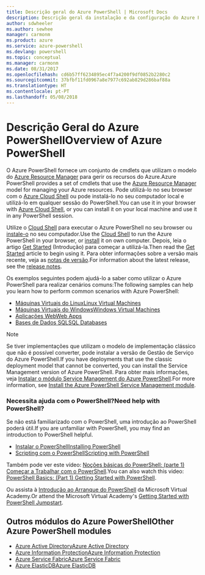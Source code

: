 ```yaml
---
title: Descrição geral do Azure PowerShell | Microsoft Docs
description: Descrição geral da instalação e da configuração do Azure PowerShell.
author: sdwheeler
ms.author: sewhee
manager: carmonm
ms.product: azure
ms.service: azure-powershell
ms.devlang: powershell
ms.topic: conceptual
ms.manager: carmonm
ms.date: 08/31/2017
ms.openlocfilehash: cd6b57ff6234895ec4f7a4200f9df0852b2280c2
ms.sourcegitcommit: 37bfbf11fd0967a8e7977c692ab829d286baf88a
ms.translationtype: HT
ms.contentlocale: pt-PT
ms.lasthandoff: 05/08/2018
---
```

# <a name="overview-of-azure-powershell"></a><span data-ttu-id="4b0db-103">Descrição Geral do Azure PowerShell</span><span class="sxs-lookup"><span data-stu-id="4b0db-103">Overview of Azure PowerShell</span></span>

<span data-ttu-id="4b0db-104">O Azure PowerShell fornece um conjunto de cmdlets que utilizam o modelo do [Azure Resource Manager](/azure/azure-resource-manager/resource-group-overview) para gerir os recursos do Azure.</span><span class="sxs-lookup"><span data-stu-id="4b0db-104">Azure PowerShell provides a set of cmdlets that use the [Azure Resource Manager](/azure/azure-resource-manager/resource-group-overview) model for managing your Azure resources.</span></span> <span data-ttu-id="4b0db-105">Pode utilizá-lo no seu browser com o [Azure Cloud Shell](/azure/cloud-shell/overview) ou pode instalá-lo no seu computador local e utilizá-lo em qualquer sessão do PowerShell.</span><span class="sxs-lookup"><span data-stu-id="4b0db-105">You can use it in your browser with [Azure Cloud Shell](/azure/cloud-shell/overview), or you can install it on your local machine and use it in any PowerShell session.</span></span>

<span data-ttu-id="4b0db-106">Utilize o [Cloud Shell](/azure/cloud-shell/overview) para executar o Azure PowerShell no seu browser ou [instale-o](install-azurerm-ps.md) no seu computador.</span><span class="sxs-lookup"><span data-stu-id="4b0db-106">Use the [Cloud Shell](/azure/cloud-shell/overview) to run the Azure PowerShell in your browser, or [install](install-azurerm-ps.md) it on own computer.</span></span> <span data-ttu-id="4b0db-107">Depois, leia o artigo [Get Started](get-started-azureps.md) (Introdução) para começar a utilizá-la.</span><span class="sxs-lookup"><span data-stu-id="4b0db-107">Then read the [Get Started](get-started-azureps.md) article to begin using it.</span></span> <span data-ttu-id="4b0db-108">Para obter informações sobre a versão mais recente, veja as [notas de versão](release-notes-azureps.md).</span><span class="sxs-lookup"><span data-stu-id="4b0db-108">For information about the latest release, see the [release notes](release-notes-azureps.md).</span></span>

<span data-ttu-id="4b0db-109">Os exemplos seguintes podem ajudá-lo a saber como utilizar o Azure PowerShell para realizar cenários comuns:</span><span class="sxs-lookup"><span data-stu-id="4b0db-109">The following samples can help you learn how to perform common scenarios with Azure PowerShell:</span></span>

* [<span data-ttu-id="4b0db-110">Máquinas Virtuais do Linux</span><span class="sxs-lookup"><span data-stu-id="4b0db-110">Linux Virtual Machines</span></span>](/azure/virtual-machines/virtual-machines-linux-powershell-samples?toc=/powershell/azure/toc.json)
* [<span data-ttu-id="4b0db-111">Máquinas Virtuais do Windows</span><span class="sxs-lookup"><span data-stu-id="4b0db-111">Windows Virtual Machines</span></span>](/azure/virtual-machines/virtual-machines-windows-powershell-samples?toc=/powershell/azure/toc.json)
* [<span data-ttu-id="4b0db-112">Aplicações Web</span><span class="sxs-lookup"><span data-stu-id="4b0db-112">Web Apps</span></span>](/azure/app-service-web/app-service-powershell-samples?toc=/powershell/azure/toc.json)
* [<span data-ttu-id="4b0db-113">Bases de Dados SQL</span><span class="sxs-lookup"><span data-stu-id="4b0db-113">SQL Databases</span></span>](/azure/sql-database/sql-database-powershell-samples?toc=/powershell/azure/toc.json)

> [!NOTE]
> <span data-ttu-id="4b0db-114">Se tiver implementações que utilizam o modelo de implementação clássico que não é possível converter, pode instalar a versão de Gestão de Serviço do Azure PowerShell.</span><span class="sxs-lookup"><span data-stu-id="4b0db-114">If you have deployments that use the classic deployment model that cannot be converted, you can install the Service Management version of Azure PowerShell.</span></span> <span data-ttu-id="4b0db-115">Para obter mais informações, veja [Instalar o módulo Service Management do Azure PowerShell](/powershell/azure/servicemanagement/install-azure-ps).</span><span class="sxs-lookup"><span data-stu-id="4b0db-115">For more information, see [Install the Azure PowerShell Service Management module](/powershell/azure/servicemanagement/install-azure-ps).</span></span>


### <a name="need-help-with-powershell"></a><span data-ttu-id="4b0db-116">Necessita ajuda com o PowerShell?</span><span class="sxs-lookup"><span data-stu-id="4b0db-116">Need help with PowerShell?</span></span>

<span data-ttu-id="4b0db-117">Se não está familiarizado com o PowerShell, uma introdução ao PowerShell poderá útil.</span><span class="sxs-lookup"><span data-stu-id="4b0db-117">If you are unfamiliar with PowerShell, you may find an introduction to PowerShell helpful.</span></span>

* [<span data-ttu-id="4b0db-118">Instalar o PowerShell</span><span class="sxs-lookup"><span data-stu-id="4b0db-118">Installing PowerShell</span></span>](/powershell/scripting/installing-windows-powershell)
* [<span data-ttu-id="4b0db-119">Scripting com o PowerShell</span><span class="sxs-lookup"><span data-stu-id="4b0db-119">Scripting with PowerShell</span></span>](/powershell/scripting/scripting-with-windows-powershell)

<span data-ttu-id="4b0db-120">Também pode ver este vídeo: [Noções básicas do PowerShell: (parte 1) Começar a Trabalhar com o PowerShell](https://channel9.msdn.com/Blogs/Taste-of-Premier/PowerShellBasicsPart1).</span><span class="sxs-lookup"><span data-stu-id="4b0db-120">You can also watch this video: [PowerShell Basics: (Part 1) Getting Started with PowerShell](https://channel9.msdn.com/Blogs/Taste-of-Premier/PowerShellBasicsPart1).</span></span>

<span data-ttu-id="4b0db-121">Ou assista à [Introdução ao Arranque do PowerShell](https://mva.microsoft.com/liveevents/powershell-jumpstart) da Microsoft Virtual Academy.</span><span class="sxs-lookup"><span data-stu-id="4b0db-121">Or attend the Microsoft Virtual Academy's [Getting Started with PowerShell Jumpstart](https://mva.microsoft.com/liveevents/powershell-jumpstart).</span></span>

## <a name="other-azure-powershell-modules"></a><span data-ttu-id="4b0db-122">Outros módulos do Azure PowerShell</span><span class="sxs-lookup"><span data-stu-id="4b0db-122">Other Azure PowerShell modules</span></span>

* [<span data-ttu-id="4b0db-123">Azure Active Directory</span><span class="sxs-lookup"><span data-stu-id="4b0db-123">Azure Active Directory</span></span>](/powershell/azure/active-directory/)
* [<span data-ttu-id="4b0db-124">Azure Information Protection</span><span class="sxs-lookup"><span data-stu-id="4b0db-124">Azure Information Protection</span></span>](/powershell/azure/aip/)
* [<span data-ttu-id="4b0db-125">Azure Service Fabric</span><span class="sxs-lookup"><span data-stu-id="4b0db-125">Azure Service Fabric</span></span>](/powershell/azure/service-fabric/)
* [<span data-ttu-id="4b0db-126">Azure ElasticDB</span><span class="sxs-lookup"><span data-stu-id="4b0db-126">Azure ElasticDB</span></span>](/powershell/azure/elasticdbjobs/)
